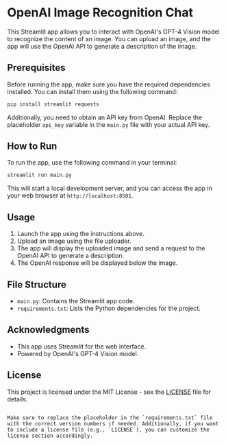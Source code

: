 # OpenAI Image Recognition Chat

This Streamlit app allows you to interact with OpenAI's GPT-4 Vision model to recognize the content of an image. You can upload an image, and the app will use the OpenAI API to generate a description of the image.

## Prerequisites

Before running the app, make sure you have the required dependencies installed. You can install them using the following command:

```bash
pip install streamlit requests
```

Additionally, you need to obtain an API key from OpenAI. Replace the placeholder `api_key` variable in the `main.py` file with your actual API key.

## How to Run

To run the app, use the following command in your terminal:

```bash
streamlit run main.py
```

This will start a local development server, and you can access the app in your web browser at `http://localhost:8501`.

## Usage

1. Launch the app using the instructions above.
2. Upload an image using the file uploader.
3. The app will display the uploaded image and send a request to the OpenAI API to generate a description.
4. The OpenAI response will be displayed below the image.

## File Structure

- `main.py`: Contains the Streamlit app code.
- `requirements.txt`: Lists the Python dependencies for the project.

## Acknowledgments

- This app uses Streamlit for the web interface.
- Powered by OpenAI's GPT-4 Vision model.

## License

This project is licensed under the MIT License - see the [LICENSE](LICENSE) file for details.
```

Make sure to replace the placeholder in the `requirements.txt` file with the correct version numbers if needed. Additionally, if you want to include a license file (e.g., `LICENSE`), you can customize the license section accordingly.
